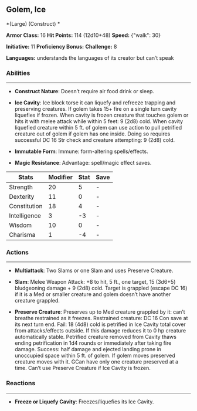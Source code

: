 ## Golem, Ice
*(Large) (Construct) *

**Armor Class:** 16
**Hit Points:** 114 (12d10+48)
**Speed:** {"walk": 30}

**Initiative:** 11
**Proficiency Bonus:**
**Challenge:** 8

**Languages:** understands the languages of its creator but can’t speak

### Abilities
 --- 
- **Construct Nature**: Doesn’t require air food drink or sleep.

- **Ice Cavity**: Ice block torse it can liquefy and refreeze trapping and preserving creatures. If golem takes 15+ fire on a single turn cavity liquefies if frozen. When cavity is frozen creature that touches golem or hits it with melee attack while within 5 feet: 9 (2d8) cold. When cavity liquefied creature within 5 ft. of golem can use action to pull petrified creature out of golem if golem has one inside. Doing so requires successful DC 16 Str check and creature attempting: 9 (2d8) cold.

- **Immutable Form**: Immune: form-altering spells/effects.

- **Magic Resistance**: Advantage: spell/magic effect saves.



| Stats | Modifier | Stat | Save
| ---- | ---- | ---- | ---- |
| Strength | 20 | 5 | - |
| Dexterity | 11 | 0 | - |
| Constitution | 18 | 4 | - |
| Intelligence | 3 | -3 | - |
| Wisdom | 10 | 0 | - |
| Charisma | 1 | -4 | - |

### Actions
 --- 
- **Multiattack**: Two Slams or one Slam and uses Preserve Creature.

- **Slam**: Melee Weapon Attack: +8 to hit, 5 ft., one target, 15 (3d6+5) bludgeoning damage + 9 (2d8) cold. Target is grappled (escape DC 16) if it is a Med or smaller creature and golem doesn’t have another creature grappled.

- **Preserve Creature**: Preserves up to Med creature grappled by it: can’t breathe restrained as it freezes. Restrained creature: DC 16 Con save at its next turn end. Fail: 18 (4d8) cold is petrified in Ice Cavity total cover from attacks/effects outside. If this damage reduces it to 0 hp creature automatically stable. Petrified creature removed from Cavity thaws ending petrification in 1d4 rounds or immediately after taking fire damage. Success: half damage and ejected landing prone in unoccupied space within 5 ft. of golem. If golem moves preserved creature moves with it. GCan have only one creature preserved at a time. Can’t use Preserve Creature if Ice Cavity is frozen.

### Reactions
 --- 
- **Freeze or Liquefy Cavity**: Freezes/liquefies its Ice Cavity.

